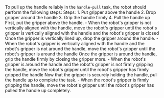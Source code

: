 To pull up the handle reliably in the `handle-pull` task, the robot should perform the following steps:
    Steps:  1. Put gripper above the handle  2. Drop gripper around the handle  3. Grip the handle firmly  4. Pull the handle up
    First, put the gripper above the handle.
    - When the robot's gripper is not vertically aligned with the handle, move the robot's gripper until the robot's gripper is vertically aligned with the handle and the robot's gripper is closed
    Once the gripper is vertically lined up, drop the gripper around the handle.
    - When the robot's gripper is vertically aligned with the handle and the robot's gripper is not around the handle, move the robot's gripper until the robot's gripper is around the handle
    Once the gripper is around the handle, grip the handle firmly by closing the gripper more.
    - When the robot's gripper is around the handle and the robot's gripper is not firmly gripping the handle, move the robot's gripper until the robot's gripper has firmly gripped the handle
    Now that the gripper is securely holding the handle, pull the handle up to complete the task.
    - When the robot's gripper is firmly gripping the handle, move the robot's gripper until the robot's gripper has pulled the handle up completely.